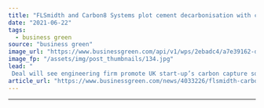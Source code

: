 ```yaml
---
title: "FLSmidth and Carbon8 Systems plot cement decarbonisation with commercial CCU partnership"
date: "2021-06-22"
tags: 
  - business green
source: "business green"
image_url: "https://www.businessgreen.com/api/v1/wps/2ebadc4/a7e39162-d588-48b2-b759-6b9afe66dcac/4/Carbon8-Systems-CO2ntainers-Blue-185x114.jpg"
image_fp: "/assets/img/post_thumbnails/134.jpg"
lead: "
 Deal will see engineering firm promote UK start-up’s carbon capture solution to to its global network ..."
article_url: "https://www.businessgreen.com/news/4033226/flsmidth-carbon8-systems-plot-cement-decarbonisation-commercial-ccu-partnership"
---
```


---
